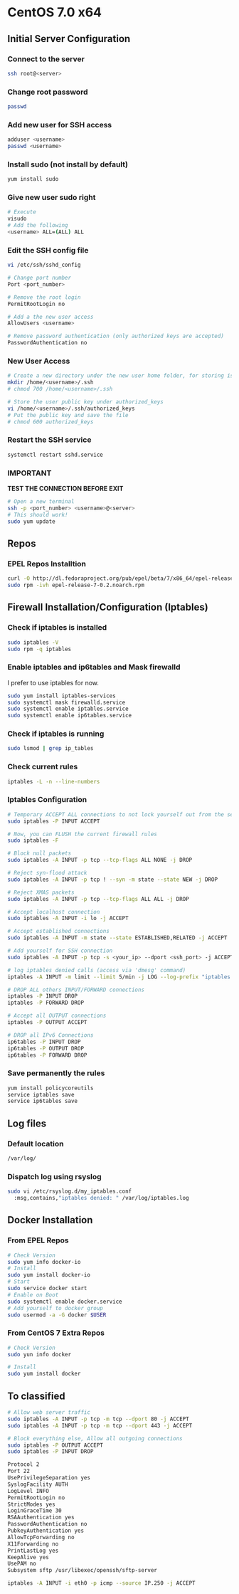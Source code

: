 # CentOS 7.0 x64

## Initial Server Configuration
### Connect to the server
```sh
ssh root@<server>
```
### Change root password
```sh
passwd
```
### Add new user for SSH access
```sh
adduser <username>
passwd <username>
```

### Install sudo (not install by  default)
```sh
yum install sudo
```

### Give new user sudo right
```sh
# Execute
visudo
# Add the following
<username> ALL=(ALL) ALL
```
### Edit the SSH config file
```sh
vi /etc/ssh/sshd_config

# Change port number
Port <port_number>

# Remove the root login
PermitRootLogin no

# Add a the new user access
AllowUsers <username>

# Remove password authentication (only authorized keys are accepted)
PasswordAuthentication no
```
### New User Access
```sh
# Create a new directory under the new user home folder, for storing is key.
mkdir /home/<username>/.ssh
# chmod 700 /home/<username>/.ssh

# Store the user public key under authorized_keys
vi /home/<username>/.ssh/authorized_keys
# Put the public key and save the file
# chmod 600 authorized_keys
```
### Restart the SSH service
```sh
systemctl restart sshd.service
```

### **IMPORTANT**
**TEST THE CONNECTION BEFORE EXIT**
```sh
# Open a new terminal
ssh -p <port_number> <username>@<server>
# This should work!
sudo yum update
```
## Repos
### EPEL Repos Installtion
```sh
curl -O http://dl.fedoraproject.org/pub/epel/beta/7/x86_64/epel-release-7-0.2.noarch.rpm
sudo rpm -ivh epel-release-7-0.2.noarch.rpm
```
## Firewall Installation/Configuration (Iptables)
### Check if iptables is installed
```sh
sudo iptables -V
sudo rpm -q iptables
```

### Enable iptables and ip6tables and Mask firewalld
I prefer to use iptables for now.
```sh
sudo yum install iptables-services
sudo systemctl mask firewalld.service
sudo systemctl enable iptables.service
sudo systemctl enable ip6tables.service
```
### Check if iptables is running
```sh
sudo lsmod | grep ip_tables
```
### Check current rules
```sh
iptables -L -n --line-numbers
```
### Iptables Configuration
```sh
# Temporary ACCEPT ALL connections to not lock yourself out from the server (SSH)
sudo iptables -P INPUT ACCEPT

# Now, you can FLUSH the current firewall rules
sudo iptables -F

# Block null packets
sudo iptables -A INPUT -p tcp --tcp-flags ALL NONE -j DROP

# Reject syn-flood attack
sudo iptables -A INPUT -p tcp ! --syn -m state --state NEW -j DROP

# Reject XMAS packets
sudo iptables -A INPUT -p tcp --tcp-flags ALL ALL -j DROP

# Accept localhost connection
sudo iptables -A INPUT -i lo -j ACCEPT

# Accept established connections
sudo iptables -A INPUT -m state --state ESTABLISHED,RELATED -j ACCEPT

# Add yourself for SSH connection
sudo iptables -A INPUT -p tcp -s <your_ip> --dport <ssh_port> -j ACCEPT

# log iptables denied calls (access via 'dmesg' command)
iptables -A INPUT -m limit --limit 5/min -j LOG --log-prefix "iptables denied: " --log-level 7

# DROP ALL others INPUT/FORWARD connections
iptables -P INPUT DROP
iptables -P FORWARD DROP

# Accept all OUTPUT connections
iptables -P OUTPUT ACCEPT

# DROP all IPv6 Connections
ip6tables -P INPUT DROP
ip6tables -P OUTPUT DROP
ip6tables -P FORWARD DROP
```
### Save permanently the rules
```sh
yum install policycoreutils
service iptables save
service ip6tables save
```
## Log files
### Default location
```sh
/var/log/ 
```
### Dispatch log using rsyslog
```sh
sudo vi /etc/rsyslog.d/my_iptables.conf
  :msg,contains,"iptables denied: " /var/log/iptables.log
```
## Docker Installation
### From EPEL Repos
```sh
# Check Version
sudo yum info docker-io
# Install
sudo yum install docker-io
# Start
sudo service docker start
# Enable on Boot
sudo systemctl enable docker.service
# Add yourself to docker group
sudo usermod -a -G docker $USER
```
### From CentOS 7 Extra Repos
```sh
# Check Version
sudo yun info docker

# Install
sudo yum install docker
```
## To classified
```sh
# Allow web server traffic
sudo iptables -A INPUT -p tcp -m tcp --dport 80 -j ACCEPT
sudo iptables -A INPUT -p tcp -m tcp --dport 443 -j ACCEPT

# Block everything else, Allow all outgoing connections
sudo iptables -P OUTPUT ACCEPT
sudo iptables -P INPUT DROP

Protocol 2
Port 22
UsePrivilegeSeparation yes
SyslogFacility AUTH
LogLevel INFO
PermitRootLogin no
StrictModes yes
LoginGraceTime 30
RSAAuthentication yes
PasswordAuthentication no
PubkeyAuthentication yes
AllowTcpForwarding no
X11Forwarding no
PrintLastLog yes
KeepAlive yes
UsePAM no
Subsystem sftp /usr/libexec/openssh/sftp-server

iptables -A INPUT -i eth0 -p icmp --source IP.250 -j ACCEPT

```

